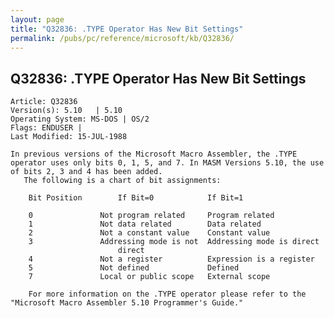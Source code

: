 ```yaml
---
layout: page
title: "Q32836: .TYPE Operator Has New Bit Settings"
permalink: /pubs/pc/reference/microsoft/kb/Q32836/
---
```


## Q32836: .TYPE Operator Has New Bit Settings

	Article: Q32836
	Version(s): 5.10   | 5.10
	Operating System: MS-DOS | OS/2
	Flags: ENDUSER |
	Last Modified: 15-JUL-1988
	
	In previous versions of the Microsoft Macro Assembler, the .TYPE
	operator uses only bits 0, 1, 5, and 7. In MASM Versions 5.10, the use
	of bits 2, 3 and 4 has been added.
	   The following is a chart of bit assignments:
	
	    Bit Position        If Bit=0            If Bit=1
	
	    0               Not program related     Program related
	    1               Not data related        Data related
	    2               Not a constant value    Constant value
	    3               Addressing mode is not  Addressing mode is direct
	                        direct
	    4               Not a register          Expression is a register
	    5               Not defined             Defined
	    7               Local or public scope   External scope
	
	    For more information on the .TYPE operator please refer to the
	"Microsoft Macro Assembler 5.10 Programmer's Guide."
